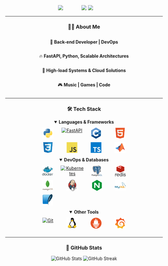 <div align="center">
   <div style="display: flex; justify-content: center; align-items: center; flex-wrap: wrap; margin: 0 auto;">
      <img src='https://user-images.githubusercontent.com/5713670/87202985-820dcb80-c2b6-11ea-9f56-7ec461c497c3.gif' width='70' style="margin: 5px;">
      <img src="https://readme-typing-svg.demolab.com?font=Inconsolata&weight=100&size=20&duration=4000&pause=100&color=FF0000&center=true&vCenter=true&multiline=true&width=280&height=60&lines=Hello+hello;I'm+Nuncvc1v0" style="max-width: 70%;" />
      <img src='https://user-images.githubusercontent.com/5713670/87202985-820dcb80-c2b6-11ea-9f56-7ec461c497c3.gif' width='70' style="margin: 5px;">
   </div>
</div>

<hr/>

<div align="center">
   <h3>👨‍💻 About Me</h3>
   <div style="display: flex; flex-direction: column; align-items: center; max-width: 300px; margin: 0 auto;">
      <p>🎼 <b>Back-end Developer | DevOps</b></p>
      <p>🔥 <b>FastAPI, Python, Scalable Architectures</b></p>
      <p>🚀 <b>High-load Systems & Cloud Solutions</b></p>
      <p>🎮 <b>Music | Games | Code</b></p>
   </div>
</div>

<hr/>

<div align="center">
   <h3>🛠️ Tech Stack</h3>
   
   <details open>
      <summary><h4 style="display: inline-block; margin: 0;">Languages & Frameworks</h4></summary>
      <div style="display: grid; grid-template-columns: repeat(4, 1fr); gap: 8px; justify-items: center; max-width: 300px; margin: 0 auto; padding: 10px;">
         <a href="https://www.python.org" target="_blank"><img src="https://raw.githubusercontent.com/devicons/devicon/master/icons/python/python-original.svg" alt="Python" width="35" height="35" /></a>
         <a href="https://fastapi.tiangolo.com" target="_blank"><img src="https://cdn.worldvectorlogo.com/logos/fastapi.svg" alt="FastAPI" width="35" height="35" /></a>
         <a href="https://www.w3schools.com/cpp/" target="_blank"><img src="https://raw.githubusercontent.com/devicons/devicon/master/icons/cplusplus/cplusplus-original.svg" alt="C++" width="35" height="35" /></a>
         <a href="https://developer.mozilla.org/en-US/docs/Web/HTML" target="_blank"><img src="https://raw.githubusercontent.com/devicons/devicon/master/icons/html5/html5-original.svg" alt="HTML" width="35" height="35" /></a>
         <a href="https://developer.mozilla.org/en-US/docs/Web/CSS" target="_blank"><img src="https://raw.githubusercontent.com/devicons/devicon/master/icons/css3/css3-original.svg" alt="CSS" width="35" height="35" /></a>
         <a href="https://developer.mozilla.org/en-US/docs/Web/JavaScript" target="_blank"><img src="https://raw.githubusercontent.com/devicons/devicon/master/icons/javascript/javascript-original.svg" alt="JavaScript" width="35" height="35" /></a>
         <a href="https://www.typescriptlang.org" target="_blank"><img src="https://raw.githubusercontent.com/devicons/devicon/master/icons/typescript/typescript-original.svg" alt="TypeScript" width="35" height="35" /></a>
         <a href="https://www.matlab.com" target="_blank"><img src="https://raw.githubusercontent.com/devicons/devicon/master/icons/matlab/matlab-original.svg" alt="MATLAB" width="35" height="35" /></a>
      </div>
   </details>
   
   <details open>
      <summary><h4 style="display: inline-block; margin: 0;">DevOps & Databases</h4></summary>
      <div style="display: grid; grid-template-columns: repeat(4, 1fr); gap: 8px; justify-items: center; max-width: 300px; margin: 0 auto; padding: 10px;">
         <a href="https://www.docker.com/" target="_blank"><img src="https://raw.githubusercontent.com/devicons/devicon/master/icons/docker/docker-original-wordmark.svg" alt="Docker" width="35" height="35" /></a>
         <a href="https://kubernetes.io" target="_blank"><img src="https://www.vectorlogo.zone/logos/kubernetes/kubernetes-icon.svg" alt="Kubernetes" width="35" height="35" /></a>
         <a href="https://www.postgresql.org" target="_blank"><img src="https://raw.githubusercontent.com/devicons/devicon/master/icons/postgresql/postgresql-original-wordmark.svg" alt="PostgreSQL" width="35" height="35" /></a>
         <a href="https://redis.io" target="_blank"><img src="https://raw.githubusercontent.com/devicons/devicon/master/icons/redis/redis-original-wordmark.svg" alt="Redis" width="35" height="35" /></a>
         <a href="https://www.mongodb.com/" target="_blank"><img src="https://raw.githubusercontent.com/devicons/devicon/master/icons/mongodb/mongodb-original-wordmark.svg" alt="MongoDB" width="35" height="35" /></a>
         <a href="https://www.jenkins.io" target="_blank"><img src="https://raw.githubusercontent.com/devicons/devicon/master/icons/jenkins/jenkins-original.svg" alt="Jenkins" width="35" height="35" /></a>
         <a href="https://www.nginx.org" target="_blank"><img src="https://raw.githubusercontent.com/devicons/devicon/master/icons/nginx/nginx-original.svg" alt="Nginx" width="35" height="35" /></a>
         <a href="https://www.mysql.com" target="_blank"><img src="https://raw.githubusercontent.com/devicons/devicon/master/icons/mysql/mysql-original-wordmark.svg" alt="MySQL" width="35" height="35" /></a>
         <a href="https://www.sqlite.org" target="_blank"><img src="https://raw.githubusercontent.com/devicons/devicon/master/icons/sqlite/sqlite-original.svg" alt="SQLite" width="35" height="35" /></a>
      </div>
   </details>
   
   <details open>
      <summary><h4 style="display: inline-block; margin: 0;">Other Tools</h4></summary>
      <div style="display: grid; grid-template-columns: repeat(4, 1fr); gap: 8px; justify-items: center; max-width: 300px; margin: 0 auto; padding: 10px;">
         <a href="https://git-scm.com/" target="_blank"><img src="https://www.vectorlogo.zone/logos/git-scm/git-scm-icon.svg" alt="Git" width="35" height="35" /></a>
         <a href="https://www.linux.org/" target="_blank"><img src="https://raw.githubusercontent.com/devicons/devicon/master/icons/linux/linux-original.svg" alt="Linux" width="35" height="35" /></a>
         <a href="https://prometheus.io/" target="_blank"><img src="https://raw.githubusercontent.com/devicons/devicon/master/icons/prometheus/prometheus-original.svg" alt="Prometheus" width="35" height="35" /></a>
         <a href="https://grafana.com/" target="_blank"><img src="https://raw.githubusercontent.com/devicons/devicon/master/icons/grafana/grafana-original.svg" alt="Grafana" width="35" height="35" /></a>
      </div>
   </details>
</div>

<hr/>

<div align="center">
   <h3>🌊 GitHub Stats</h3>
   
   <img width="280px" src="https://github-readme-stats.vercel.app/api?username=nuncvc1v0&show_icons=true&theme=dark&icon_color=FF0000&title_color=FF0000&text_color=FFFFFF&hide_border=true&card_width=280" alt="GitHub Stats" />
   
   <img width="280px" src="https://github-readme-streak-stats.herokuapp.com/?user=nuncvc1v0&theme=dark&ring=FF0000&fire=FF0000&currStreakLabel=FF0000&hide_border=true&card_width=280" alt="GitHub Streak" />
</div>
